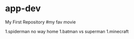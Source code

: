 # app-dev
My First Repository
#my fav movie


1.spiderman no way home
1.batman vs superman
1.minecraft
